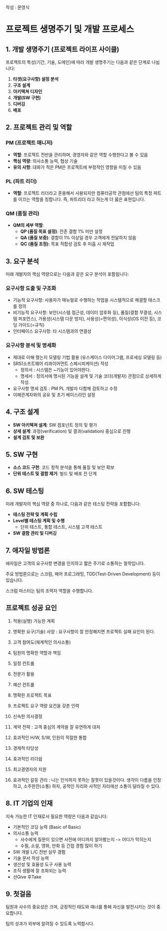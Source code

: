 작성 : 문영식

# 프로젝트 생명주기 및 개발 프로세스

## 1. 개발 생명주기 (프로젝트 라이프 사이클)

프로젝트의 특성(기간, 기술, 도메인)에 따라 개발 생명주기는 다음과 같은 단계로 나뉩니다:

1. **타겟(요구사항) 설정 분석**
2. **구조 설계**
3. **아키텍쳐 디자인**
4. **개발(SW 구현)**
5. **디버깅**
6. **배포**

## 2. 프로젝트 관리 및 역할

### PM (프로젝트 매니저)
- **역할**: 프로젝트 전반을 관리하며, 경영자와 같은 역할 수행한다고 볼 수 있음
- **핵심 역량**: 의사소통 능력, 협상 기술
- **유의 사항**: 대화가 적은 PM은 프로젝트에 부정적인 영향을 미칠 수 있음

### PL (파트 리더)
- **역할**: 프로젝트 리더라고 혼용해서 사용되지만 컴퓨터공학 관점에선 팀의 특정 파트를 이끄는 역할을 칭합니다. 즉, 파트리더 라고 하는게 더 옳은 표현입니다. 

### QM (품질 관리)
- **QM의 세부 역할**:
  - **QP (품질 목표 설정)**: 잔존 결함 1% 미만 설정
  - **QA (품질 보증)**: 결함이 1% 이상일 경우 고객에게 전달하지 않음
  - **QC (품질 조정)**: 목표 적합성 검토 후 미흡 시 재작업

## 3. 요구 분석

미래 개발자의 핵심 역량으로는 다음과 같은 요구 분석이 포함됩니다:

### 요구사항 도출 및 구조화

  - 기능적 요구사항: 사용자가 매뉴얼로 수행하는 작업을 시스템적으로 해결할 태스크를 정의
  - 비기능적 요구사항: 보안(시스템 접근성, 데이터 암호화 등), 품질(결함 무결성, 시스템 퍼포먼스), 가용성(시스템 다운 방지), 사용성(=편의성), 이식성(OS 이전 등), 코딩 가이드(=규칙)
  - 인터페이스 요구사항: 타 시스템과의 연결성

### 요구사항 분석 및 명세화

  - 제대로 이해 했는지 모델링 기법 활용 (유스케이스 다이어그램, 프로세싱 모델링 등)
  - SRS(소프트웨어 리콰이어먼트 스페시피케이션) 작성
    - 정의서 : 시스템은 ~기능이 있어야한다.
    - 명세서 : 정의서에 명시된 기능을 설계 및 기술 코더(개발자) 관점으로 상세하게 작성.
  - 요구사항 명세 검토 : PM PL 개발자 다함께 검토하고 수정
  - 이해관계자와의 공유 및 초기 베이스라인 설정

## 4. 구조 설계

- **SW 아키텍쳐 설계**: SW 컴포넌트 정의 및 평가
- **상세 설계**: 과정(verification) 및 결과(validation) 중심으로 진행
- **설계 검토 및 보완**

## 5. SW 구현

- **소스 코드 구현**: 코드 정적 분석을 통해 품질 및 보안 확보
- **단위 테스트 및 결함 제거**: 빌드 및 배포 전 단계

## 6. SW 테스팅

미래 개발자의 핵심 역량 중 하나로, 다음과 같은 테스팅 전략을 포함합니다:

- **테스팅 전략 및 계획 수립**
- **Level별 테스팅 계획 및 수행**
  - 단위 테스트, 통합 테스트, 시스템 고객 테스트
- **SW 결함 관리 및 디버깅**

## 7. 애자일 방법론

애자일은 고객의 요구사항 변경을 인지하고 짧은 주기로 소통하는 철학입니다. 

주요 방법론으로는 스크럼, 페어 프로그래밍, TDD(Test-Driven Development) 등이 있습니다. 

스크럼 마스터는 팀의 조력자 역할을 수행합니다.

## 프로젝트 성공 요인
1. 적용(실행) 가능한 계획

2. 명확한 요구(기술) 사양 : 요구사항이 잘 안정해지면 프로젝트 실패 요인이 된다.

3. 고객 참여도(체계적인 의사소통)

4. 팀원의 명확한 역할과 책임

5. 일정 컨트롤
   
6. 전문가 활용
   
7. 예산 컨트롤
   
8. 명확한 프로젝트 목표

9. 프로젝트 요구 역량 요건을 갖춘 인력

10. 신속한 의사결정

11. 계약 전략 : 고객 중심의 계약을 잘 유연하게 대처

12. 효과적인 H/W, S/W, 인원의 적절한 통합

13. 경제적 타당성

14. 효과적인 리더쉽

15. 최고경영자의 지원

16. 효과적인 갈등 관리 : 나는 인식하지 못하는 잘못이 있을것이다. 생각이 다름을 인정하고, 소주한잔(소통) 하자, 공적인 자리와 사적인 자리에선 소통이 달라질 수 있다.



## 8. IT 기업의 인재

지속 가능한 IT 인재로서 필요한 역량은 다음과 같습니다:

- 기본적인 코딩 능력 (Basic of Basic)
- 의사소통 능력
  - 사수에게 질문이 있으면 사전에 어디까지 알아봤는지 -> 어디가 막히는지
  - 수필, 소설, 영화, 만화 등 간접 경험 많이 하기
- SW 개발 L/C 전반 실무 경험
- 기술 문서 작성 능력
- 생산성 및 효율성 도구 사용 능력
- 조직 생활에 잘 조화되는 능력
- 선Give 후Take

## 9. 첫걸음

팀원과 사수의 중요성은 크며, 긍정적인 태도와 매너를 통해 자신을 발전시키는 것이 중요합니다.

팀의 성과가 외부에 알려질 수 있도록 노력합시다.
